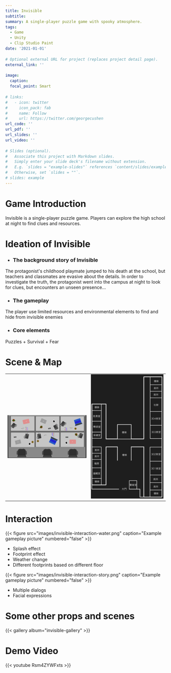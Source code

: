 ```yaml
---
title: Invisible
subtitle: 
summary: A single-player puzzle game with spooky atmosphere.
tags:
  - Game
  - Unity
  - Clip Studio Paint
date: '2021-01-01'

# Optional external URL for project (replaces project detail page).
external_link: ''

image:
  caption: 
  focal_point: Smart

# links:
#   - icon: twitter
#     icon_pack: fab
#     name: Follow
#     url: https://twitter.com/georgecushen
url_code: ''
url_pdf: ''
url_slides: ''
url_video: ''

# Slides (optional).
#   Associate this project with Markdown slides.
#   Simply enter your slide deck's filename without extension.
#   E.g. `slides = "example-slides"` references `content/slides/example-slides.md`.
#   Otherwise, set `slides = ""`.
# slides: example
---
```


# Game Introduction
Invisible is a single-player puzzle game. Players can explore the high school at night to find clues and resources.

# Ideation of Invisible
- ### The background story of Invisible
The protagonist's childhood playmate jumped to his death at the school, but teachers and classmates are evasive about the details. In order to investigate the truth, the protagonist went into the campus at night to look for clues, but encounters an unseen presence...
- ### The gameplay
The player use limited resources and environmental elements to find and hide from invisible enemies
- ### Core elements
Puzzles + Survival + Fear

# Scene & Map

<table>
  <tr>
    <td><img src="images/scene.png" title="Example scene: office"></td>
    <td><img src="images/invisible-map.png" title="Map"></td>
  </tr>
 </table>

# Interaction
{{< figure src="images/invisible-interaction-water.png" caption="Example gameplay picture" numbered="false" >}}
- Splash effect
- Footprint effect
- Weather change
- Different footprints based on different floor

{{< figure src="images/invisible-interaction-story.png" caption="Example gameplay picture" numbered="false" >}}
- Multiple dialogs
- Facial expressions

# Some other props and scenes
{{< gallery album="invisible-gallery" >}}

# Demo Video
{{< youtube Rsm4ZYWFxts >}}